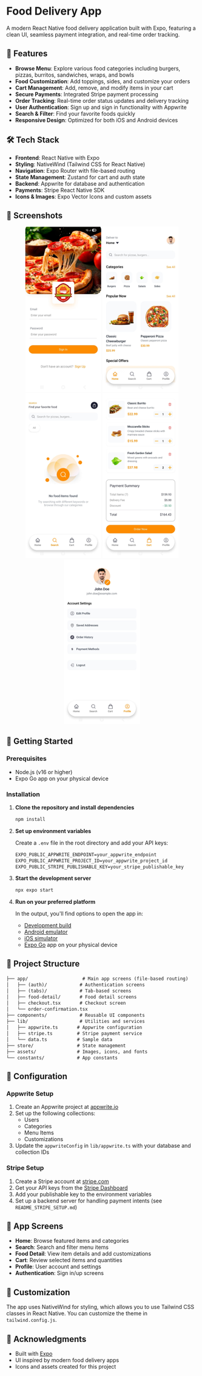 # Food Delivery App

A modern React Native food delivery application built with Expo, featuring a clean UI, seamless payment integration, and real-time order tracking.

## 📱 Features

- **Browse Menu**: Explore various food categories including burgers, pizzas, burritos, sandwiches, wraps, and bowls
- **Food Customization**: Add toppings, sides, and customize your orders
- **Cart Management**: Add, remove, and modify items in your cart
- **Secure Payments**: Integrated Stripe payment processing
- **Order Tracking**: Real-time order status updates and delivery tracking
- **User Authentication**: Sign up and sign in functionality with Appwrite
- **Search & Filter**: Find your favorite foods quickly
- **Responsive Design**: Optimized for both iOS and Android devices

## 🛠️ Tech Stack

- **Frontend**: React Native with Expo
- **Styling**: NativeWind (Tailwind CSS for React Native)
- **Navigation**: Expo Router with file-based routing
- **State Management**: Zustand for cart and auth state
- **Backend**: Appwrite for database and authentication
- **Payments**: Stripe React Native SDK
- **Icons & Images**: Expo Vector Icons and custom assets

## 📸 Screenshots

<div align="center">
  <img src="./assets/images/1.jpg" alt="Login" width="200"/>
  <img src="./assets/images/2.jpg" alt="Home" width="200"/>
  <img src="./assets/images/3.jpg" alt="Search" width="200"/>
  <img src="./assets/images/4.jpg" alt="Cart" width="200"/>
  <img src="./assets/images/5.jpg" alt="Profile" width="200"/>
</div>

## 🚀 Getting Started

### Prerequisites

- Node.js (v16 or higher)
- Expo Go app on your physical device

### Installation

1. **Clone the repository and install dependencies**

   ```bash
   npm install
   ```

2. **Set up environment variables**

   Create a `.env` file in the root directory and add your API keys:

   ```env
   EXPO_PUBLIC_APPWRITE_ENDPOINT=your_appwrite_endpoint
   EXPO_PUBLIC_APPWRITE_PROJECT_ID=your_appwrite_project_id
   EXPO_PUBLIC_STRIPE_PUBLISHABLE_KEY=your_stripe_publishable_key
   ```

3. **Start the development server**

   ```bash
   npx expo start
   ```

4. **Run on your preferred platform**

   In the output, you'll find options to open the app in:
   - [Development build](https://docs.expo.dev/develop/development-builds/introduction/)
   - [Android emulator](https://docs.expo.dev/workflow/android-studio-emulator/)
   - [iOS simulator](https://docs.expo.dev/workflow/ios-simulator/)
   - [Expo Go](https://expo.dev/go) app on your physical device

## 📁 Project Structure

```
├── app/                    # Main app screens (file-based routing)
│   ├── (auth)/            # Authentication screens
│   ├── (tabs)/            # Tab-based screens
│   ├── food-detail/       # Food detail screens
│   ├── checkout.tsx       # Checkout screen
│   └── order-confirmation.tsx
├── components/            # Reusable UI components
├── lib/                   # Utilities and services
│   ├── appwrite.ts       # Appwrite configuration
│   ├── stripe.ts         # Stripe payment service
│   └── data.ts           # Sample data
├── store/                # State management
├── assets/               # Images, icons, and fonts
└── constants/            # App constants
```

## 🔧 Configuration

### Appwrite Setup

1. Create an Appwrite project at [appwrite.io](https://appwrite.io)
2. Set up the following collections:
   - Users
   - Categories
   - Menu Items
   - Customizations
3. Update the `appwriteConfig` in `lib/appwrite.ts` with your database and collection IDs

### Stripe Setup

1. Create a Stripe account at [stripe.com](https://stripe.com)
2. Get your API keys from the [Stripe Dashboard](https://dashboard.stripe.com/apikeys)
3. Add your publishable key to the environment variables
4. Set up a backend server for handling payment intents (see `README_STRIPE_SETUP.md`)

## 📱 App Screens

- **Home**: Browse featured items and categories
- **Search**: Search and filter menu items
- **Food Detail**: View item details and add customizations
- **Cart**: Review selected items and quantities
- **Profile**: User account and settings
- **Authentication**: Sign in/up screens

## 🎨 Customization

The app uses NativeWind for styling, which allows you to use Tailwind CSS classes in React Native. You can customize the theme in `tailwind.config.js`.

## 🙏 Acknowledgments

- Built with [Expo](https://expo.dev)
- UI inspired by modern food delivery apps
- Icons and assets created for this project